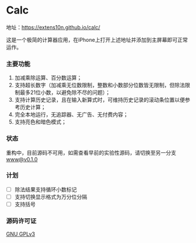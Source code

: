 # Calc
地址：https://extens10n.github.io/calc/    

这是一个极简的计算器应用，在iPhone上打开上述地址并添加到主屏幕即可正常运作。    

### 主要功能
1. 加减乘除运算、百分数运算；    
2. 支持超长数字（加减乘无位数限制，整数和小数部分位数皆无限制，但除法限制最多21位小数，以避免除不尽的问题）；    
3. 支持计算历史记录，且在输入新算式时，可维持历史记录的滚动条位置以便参考历史计算；    
4. 完全本地运行，无追踪器、无广告、无付费内容；    
5. 支持亮色和暗色模式；

### 状态
重构中，目前源码不可用，如需查看早前的实验性源码，请切换至另一分支[www@v0.1.0](https://github.com/ExTEnS10N/calc/tree/www%40v0.1.0)

### 计划
- [ ] 除法结果支持循环小数标记
- [ ] 支持切换显示格式为万分位分隔
- [ ] 支持括号

### 源码许可证
[GNU GPLv3](https://www.gnu.org/licenses/gpl-3.0.html)
